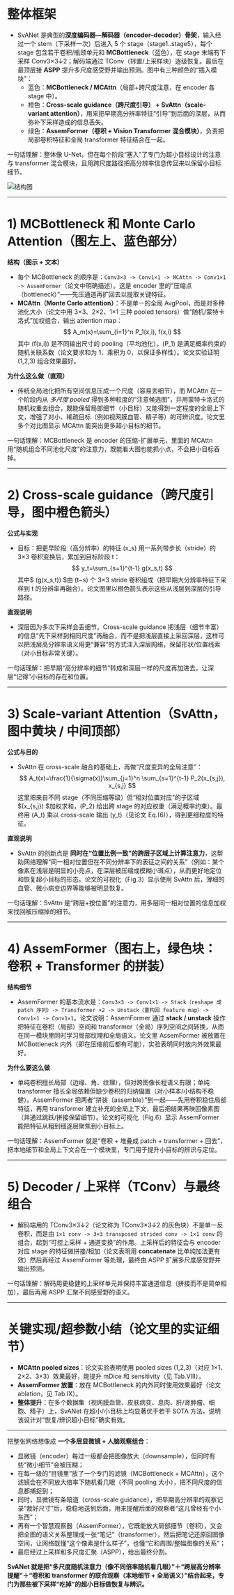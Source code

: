 # 整体框架

- SvANet 是典型的**深度编码器—解码器（encoder–decoder）骨架**，输入经过一个 stem（下采样一次）后进入 5 个 stage（stage1..stage5），每个 stage 包含若干卷积/瓶颈单元和 **MCBottleneck**（蓝色），在 stage 末端有下采样 Conv3×3↓2；解码端通过 TConv（转置/上采样块）逐级恢复。最后在最顶层接 **ASPP** 提升多尺度感受野并输出预测。图中有三种颜色的“插入模块”：
  - 蓝色：**MCBottleneck / MCAttn**（局部+跨尺度注意，在 encoder 各 stage 中）。
  - 橙色：**Cross-scale guidance（跨尺度引导） + SvAttn（scale-variant attention）**，用来把早期高分辨率特征“引导”到后面的深层，从而弥补下采样造成的信息丢失。
  - 绿色：**AssemFormer（卷积 + Vision Transformer 混合模块）**，负责把局部卷积特征和全局 transformer 特征结合在一起。

一句话理解：整体像 U-Net，但在每个阶段“塞入”了专门为超小目标设计的注意与 transformer 混合模块，且用跨尺度路径把高分辨率信息传回来以保留小目标细节。

![结构图](https://gitee.com/ChadHui/typora-image/raw/master/cv-image/20251028111538.jpg)

------

# 1) MCBottleneck 和 Monte Carlo Attention（图左上、蓝色部分）

**结构（图示 + 文本）**

- 每个 MCBottleneck 的顺序是：`Conv3×3 -> Conv1×1 -> MCAttn -> Conv1×1 -> AssemFormer`（论文中明确描述）。这是 encoder 里的“压缩点（bottleneck）”——先压通道再扩回去以提取关键特征。
- **MCAttn（Monte Carlo attention）**：不是单一的全局 AvgPool，而是对多种池化大小（论文中用 3×3、2×2、1×1 三种 pooled tensors）做“随机/蒙特卡洛式”加权组合，输出 attention map：
   $$
   A_m(x)=\sum_{i=1}^n P_1(x,i), f(x,i)
   $$
   其中 (f(x,i)) 是不同输出尺寸的 pooling（平均池化），(P_1) 是满足概率约束的随机关联系数（论文要求和为 1、乘积为 0，以保证多样性）。论文实验证明 (1,2,3) 组合效果最好。

**为什么这么做（直观）**

- 传统全局池化把所有空间信息压成一个尺度（容易丢细节），而 MCAttn 在一个阶段内从 *多尺度 pooled* 得到多种粒度的“注意候选图”，并用蒙特卡洛式的随机权重去组合，既能保留局部细节（小目标）又能得到一定程度的全局上下文，增强了对小、稀疏目标（例如视网膜血管、精子等）的可辨识度。论文里多个对比图显示 MCAttn 能突出更多超小目标的细节。

一句话理解：MCBottleneck 是 encoder 的压缩-扩展单元，里面的 MCAttn 用“随机组合不同池化尺度”的注意力，既能看大图也能抓小点，不会把小目标吞掉。

------

# 2) Cross-scale guidance（跨尺度引导，图中橙色箭头）

**公式与实现**

- 目标：把更早阶段（高分辨率）的特征 (x_s) 用一系列带步长（stride）的 3×3 卷积变换后，累加到目标阶段 t：
   $$
   y_t=\sum_{s=1}^{t-1} g(x_s,t)
   $$
   其中$ (g(x_s,t)) $由 (t−s) 个 3×3 stride 卷积组成（把早期大分辨率特征下采样到 t 的分辨率再融合）。论文图里以橙色箭头表示这些从浅层到深层的引导路径。

**直观说明**

- 深层因为多次下采样会丢细节。Cross-scale guidance 把浅层（细节丰富）的信息“先下采样到相同尺度”再融合，而不是把浅层直接上采回深层，这样可以把浅层高分辨率语义用更“兼容”的方式注入深层网络，保留形状/位置线索（对小目标非常关键）。

一句话理解：把早期“高分辨率的细节”转成和深层一样的尺度再加进去，让深层“记得”小目标的存在和位置。

------

# 3) Scale-variant Attention（SvAttn，图中黄块 / 中间顶部）

**公式与目的**

- SvAttn 在 cross-scale 融合的基础上，再做“尺度变异的全局注意”：
   $$
   A_t(x)=\frac{1}{\sigma(x)}\sum_{j=1}^n \sum_{s=1}^{t-1} P_2(x_{s,j}), x_{s,j}
   $$
   这里把来自不同 stage（不同压缩等级）但“相对位置对应”的子区域 $(x_{s,j}) $加权求和，(P_2) 给出跨 stage 的对应权重（满足概率约束）。最终用 (A_t) 乘以 cross-scale 输出 (y_t)（见论文 Eq.(6)），得到更细粒度的特征。

**直观说明**

- SvAttn 的创新点是 **同时在“位置比例一致”的跨层子区域上计算注意力**，这帮助网络理解“同一相对位置但在不同分辨率下的表征之间的关系”（例如：某个像素在浅层是明显的小亮点，在深层被压缩成模糊小斑点），从而更好地定位和恢复超小目标的形态。论文的可视化（Fig.3）显示使用 SvAttn 后，薄细的血管、微小病变边界等能够被明显恢复。

一句话理解：SvAttn 是“跨层+按位置”的注意力，用多层同一相对位置的信息加权来找回被压缩掉的细节。

------

# 4) AssemFormer（图右上，绿色块：卷积 + Transformer 的拼装）

**结构细节**

- AssemFormer 的基本流水是：`Conv3×3 -> Conv1×1 -> Stack（reshape 成 patch 序列）-> Transformer ×2 -> Unstack（重构回 feature map）-> Conv1×1 -> Conv1×1`。论文说明：AssemFormer 通过 **stack / unstack** 操作把特征在卷积（局部）空间和 transformer（全局）序列空间之间转换，从而在同一模块里同时学习局部纹理和全局语义。论文里 AssemFormer 被放置在 MCBottleneck 内外（即在压缩前后都有可能），实验表明同时放内外效果最好。

**为什么要这么做**

- 单纯卷积擅长局部（边缘、角、纹理），但对跨图像长程语义有限；单纯 transformer 擅长全局依赖但缺少卷积的归纳偏置（对小样本/小结构不稳健）。AssemFormer 把两者“拼装（assemble）”到一起——先用卷积稳住局部特征，再用 transformer 建立补充的全局上下文，最后把结果再映回像素图（并通过跳跃/拼接保留细节）。论文的可视化（Fig.6）显示 AssemFormer 能把特征从粗到细逐层聚焦到小目标上。

一句话理解：AssemFormer 就是“卷积 + 堆叠成 patch + transformer + 回去”，把本地细节和全局上下文合在一个模块里，专门用于提升小目标的辨识与定位。

------

# 5) Decoder / 上采样（TConv）与最终组合

- 解码端用的 TConv3×3↓2（论文称为 TConv3×3↓2 的灰色块）不是单一反卷积，而是由 `1×1 conv -> 3×3 transposed strided conv -> 1×1 conv` 的组合，起到“可控上采样 + 通道变换”的作用。上采样后的特征会与 encoder 对应 stage 的特征做拼接/相加（论文表明用 **concatenate** 比单纯加法更有效）然后再经过 AssemFormer 等处理，最终由 ASPP 扩展多尺度感受野并输出预测。

一句话理解：解码用更稳健的上采样单元并保持丰富通道信息（拼接而不是简单相加），最后再用 ASPP 汇聚不同感受野的语义。

------

# 关键实现/超参数小结（论文里的实证细节）

- **MCAttn pooled sizes**：论文实验表明使用 pooled sizes (1,2,3)（对应 1×1、2×2、3×3）效果最好，能提升 mDice 和 sensitivity（见 Tab.VIII）。
- **AssemFormer 放置**：放在 MCBottleneck 的内外同时使用效果最好（论文 ablation，见 Tab.IX）。
- **整体提升**：在多个数据集（视网膜血管、皮肤病变、息肉、肝/肾肿瘤、细胞、精子）上，SvANet 在超小/小目标上均显著优于若干 SOTA 方法，说明该设计对“恢复/辨识超小目标”确实有效。

------

把整张网络想像成 **一个多层显微镜 + 人脑观察组合**：

- 显微镜（encoder）每过一级都会把图像放大（downsample），但同时有些“微小细节”会被压糊；
- 在每一级的“目镜里”放了一个专门的滤镜（MCBottleneck + MCAttn），这个滤镜会在不同放大倍率下随机看几眼（不同 pooling 大小），把不同尺度的信息都捕捉到；
- 同时，显微镜有条暗道（cross-scale guidance），把早期高分辨率的观察记录“裁好尺寸”后，稳稳地送到后面，用来提醒后面的观察者“这儿曾经有个小东西”；
- 再有一个智慧观察器（AssemFormer），它既能放大局部细节（卷积），又会把全图的语义关系整理成一张“笔记”（transformer），然后把笔记还原回图像空间，让网络既懂“这个像素是什么样子”，也懂“它和周围/整幅图像的关系”；
- 最后经过上采样和多尺度汇聚（ASPP），给出最终分割。

**SvANet 就是把“多尺度随机注意力（像不同倍率随机看几眼）”＋“跨层高分辨率提醒”＋“卷积和 transformer 的联合观察（本地细节 + 全局语义）”结合起来，专门为那些被下采样“吃掉”的超小目标做恢复与辨识。**
